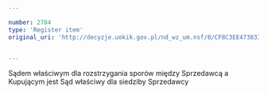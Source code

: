 ```yaml
---

number: 2784
type: 'Register item'
original_uri: 'http://decyzje.uokik.gov.pl/nd_wz_um.nsf/0/CF8C3EE4738333BFC125797A00333C77?OpenDocument'


---
```


Sądem właściwym dla rozstrzygania sporów między Sprzedawcą a Kupującym jest Sąd właściwy dla siedziby Sprzedawcy
